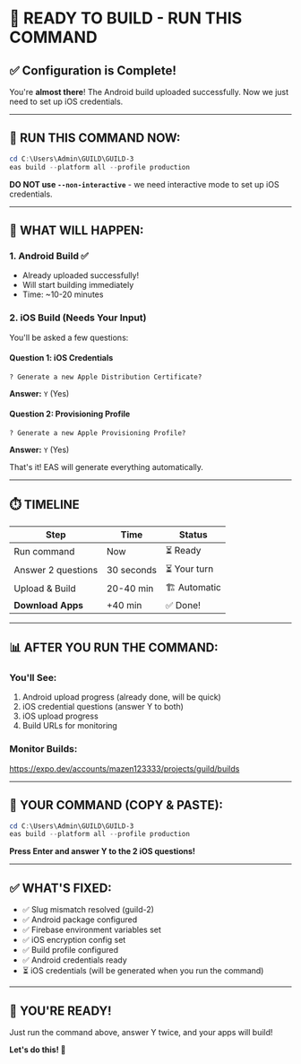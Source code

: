 # 🚀 READY TO BUILD - RUN THIS COMMAND

## ✅ Configuration is Complete!

You're **almost there**! The Android build uploaded successfully. Now we just need to set up iOS credentials.

---

## 📱 **RUN THIS COMMAND NOW:**

```powershell
cd C:\Users\Admin\GUILD\GUILD-3
eas build --platform all --profile production
```

**DO NOT use `--non-interactive`** - we need interactive mode to set up iOS credentials.

---

## 🔐 **WHAT WILL HAPPEN:**

### **1. Android Build** ✅
- Already uploaded successfully!
- Will start building immediately
- Time: ~10-20 minutes

### **2. iOS Build** (Needs Your Input)
You'll be asked a few questions:

#### **Question 1: iOS Credentials**
```
? Generate a new Apple Distribution Certificate?
```
**Answer:** `Y` (Yes)

#### **Question 2: Provisioning Profile**
```
? Generate a new Apple Provisioning Profile?
```
**Answer:** `Y` (Yes)

That's it! EAS will generate everything automatically.

---

## ⏱️ **TIMELINE**

| Step | Time | Status |
|------|------|--------|
| Run command | Now | ⏳ Ready |
| Answer 2 questions | 30 seconds | ⏳ Your turn |
| Upload & Build | 20-40 min | 🏗️ Automatic |
| **Download Apps** | +40 min | ✅ Done! |

---

## 📊 **AFTER YOU RUN THE COMMAND:**

### **You'll See:**
1. Android upload progress (already done, will be quick)
2. iOS credential questions (answer Y to both)
3. iOS upload progress
4. Build URLs for monitoring

### **Monitor Builds:**
https://expo.dev/accounts/mazen123333/projects/guild/builds

---

## 🎯 **YOUR COMMAND (COPY & PASTE):**

```powershell
cd C:\Users\Admin\GUILD\GUILD-3
eas build --platform all --profile production
```

**Press Enter and answer Y to the 2 iOS questions!**

---

## ✅ **WHAT'S FIXED:**

- ✅ Slug mismatch resolved (guild-2)
- ✅ Android package configured
- ✅ Firebase environment variables set
- ✅ iOS encryption config set
- ✅ Build profile configured
- ✅ Android credentials ready
- ⏳ iOS credentials (will be generated when you run the command)

---

## 🎊 **YOU'RE READY!**

Just run the command above, answer Y twice, and your apps will build!

**Let's do this! 🚀**


